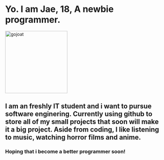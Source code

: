 <head>
    <h1>Yo. I am Jae, 18, A newbie programmer.</h1>
</head>

<body>

<div>

    
<img src="https://i.pinimg.com/originals/5a/33/d0/5a33d0c6c10ea1744a4bafe686558332.jpg" alt="gojoat" width="200" height="200"/>

<h2><p>I am an freshly IT student and i want to pursue software enginering.
Currently using github to store all of my small projects that soon will make it a big project.
Aside from coding, I like listening to music, watching horror films and anime.</p></h2>

<h3>Hoping that i become a better programmer soon!</h3>


</div>

</body>


